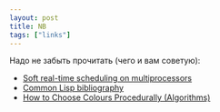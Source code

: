 ```yaml
---
layout: post
title: NB
tags: ["links"]
---
```


Надо не забыть прочитать (чего и вам советую):
* [Soft real-time scheduling on multiprocessors](http://www.cs.unc.edu/~anderson/diss/devidiss.pdf)
* [Common Lisp bibliography](http://ftp.math.utah.edu/pub//tex/bib/common-lisp.html)
* [How to Choose Colours Procedurally (Algorithms)](http://devmag.org.za/2012/07/29/how-to-choose-colours-procedurally-algorithms/)
